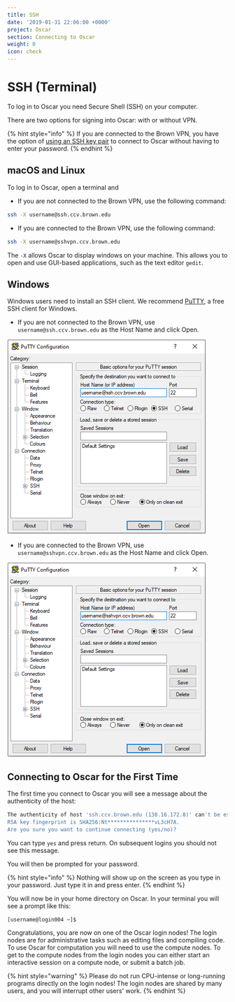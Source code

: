 ```yaml
---
title: SSH
date: '2019-01-31 22:06:00 +0000'
project: Oscar
section: Connecting to Oscar
weight: 0
icon: check
---
```


# SSH \(Terminal\)

To log in to Oscar you need Secure Shell \(SSH\) on your computer.

There are two options for signing into Oscar: with or without VPN.

{% hint style="info" %}
If you are connected to the Brown VPN, you have the option of [using an SSH key pair](https://docs.ccv.brown.edu/oscar/connecting-to-oscar/ssh/ssh-key-login-passwordless-ssh) to connect to Oscar without having to enter your password.
{% endhint %}

## macOS and Linux

To log in to Oscar, open a terminal and

* If you are not connected to the Brown VPN, use the following command:

```bash
ssh -X username@ssh.ccv.brown.edu
```

* If you are connected to the Brown VPN, use the following command:

```bash
ssh -X username@sshvpn.ccv.brown.edu
```

The `-X` allows Oscar to display windows on your machine. This allows you to open and use GUI-based applications, such as the text editor `gedit`.

## Windows

Windows users need to install an SSH client. We recommend [PuTTY](http://www.chiark.greenend.org.uk/\~sgtatham/putty/download.html), a free SSH client for Windows.

* If you are not connected to the Brown VPN, use `username@ssh.ccv.brown.edu` as the Host Name and click Open.

![](../../.gitbook/assets/image%20%2826%29.png)

* If you are connected to the Brown VPN, use `username@sshvpn.ccv.brown.edu` as the Host Name and click Open.

![](../../.gitbook/assets/image%20%2825%29.png)

## Connecting to Oscar for the First Time

The first time you connect to Oscar you will see a message about the authenticity of the host:

```bash
The authenticity of host 'ssh.ccv.brown.edu (138.16.172.8)' can't be established.
RSA key fingerprint is SHA256:Nt***************vL3cH7A.
Are you sure you want to continue connecting (yes/no)?
```

You can type `yes` and press return. On subsequent logins you should not see this message.

You will then be prompted for your password.

{% hint style="info" %}
Nothing will show up on the screen as you type in your password. Just type it in and press enter.
{% endhint %}

You will now be in your home directory on Oscar. In your terminal you will see a prompt like this:

```text
[username@login004 ~]$
```

Congratulations, you are now on one of the Oscar login nodes! The login nodes are for administrative tasks such as editing files and compiling code. To use Oscar for computation you will need to use the compute nodes. To get to the compute nodes from the login nodes you can either start an interactive session on a compute node, or submit a batch job.

{% hint style="warning" %}
Please do not run CPU-intense or long-running programs directly on the login nodes! The login nodes are shared by many users, and you will interrupt other users' work.
{% endhint %}

